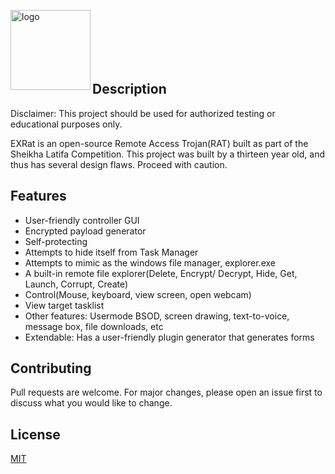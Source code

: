 <img src="https://i.ibb.co/0Jnn1QT/EXRat-Logo.png" alt="logo" align="left" width="128" height="128"/>  <br><br><br><br><br>

## Description
Disclaimer: This project should be used for authorized testing or educational purposes only.

EXRat is an open-source Remote Access Trojan(RAT) built as part of the Sheikha Latifa Competition. This project was built by a thirteen year old, and thus has several design flaws. Proceed with caution.
 

## Features
- User-friendly controller GUI
- Encrypted payload generator
- Self-protecting
- Attempts to hide itself from Task Manager
- Attempts to mimic as the windows file manager, explorer.exe
- A built-in remote file explorer(Delete, Encrypt/ Decrypt, Hide, Get, Launch, Corrupt, Create)
- Control(Mouse, keyboard, view screen, open webcam)
- View target tasklist
- Other features: Usermode BSOD, screen drawing, text-to-voice, message box, file downloads, etc
- Extendable: Has a user-friendly plugin generator that generates forms

## Contributing
Pull requests are welcome. For major changes, please open an issue first to discuss what you would like to change.

## License
[MIT](https://choosealicense.com/licenses/mit/)
